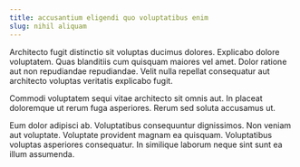 ```yaml
---
title: accusantium eligendi quo voluptatibus enim
slug: nihil aliquam
---
```


Architecto fugit distinctio sit voluptas ducimus dolores. Explicabo dolore voluptatem. Quas blanditiis cum quisquam maiores vel amet. Dolor ratione aut non repudiandae repudiandae. Velit nulla repellat consequatur aut architecto voluptas veritatis explicabo fugit.

Commodi voluptatem sequi vitae architecto sit omnis aut. In placeat doloremque ut rerum fuga asperiores. Rerum sed soluta accusamus ut.

Eum dolor adipisci ab. Voluptatibus consequuntur dignissimos. Non veniam aut voluptate. Voluptate provident magnam ea quisquam. Voluptatibus voluptas asperiores consequatur. In similique laborum neque sint sunt ea illum assumenda.
